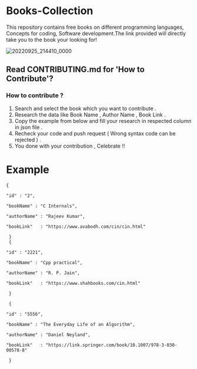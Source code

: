 # Books-Collection
This repository contains free books on different programming languages, Concepts for coding, Software development.The link provided will directly take you to the book your looking for!

![20220925_214410_0000](https://user-images.githubusercontent.com/110158865/192154523-abb62827-893d-4577-a6a5-7508b25f8082.png)

## Read CONTRIBUTING.md for 'How to Contribute'?

### How to contribute ?

1. Search and select the book which you want to contribute .
2. Research the data like Book Name , Author Name , Book Link .
3. Copy the example from below and fill your research in respected column in json file .
4. Recheck your code and push request ( Wrong syntax code can be rejected ) .
5. You done with your contribution , Celebrate !! 

 # Example

    {
 
    "id" : "2",
    
    "bookName" : "C Internals",
    
    "authorName" : "Rajeev Kumar",
    
    "bookLink"   : "https://www.avabodh.com/cin/cin.html"
    
     }
     {
 
    "id" : "2221",
    
    "bookName" : "Cpp practical",
    
    "authorName" : "R. P. Jain",
    
    "bookLink"   : "https://www.shahbooks.com/cin.html"
    
     }

     {
 
    "id" : "5556",
    
    "bookName" : "The Everyday Life of an Algorithm",
    
    "authorName" : "Daniel Neyland",
    
    "bookLink"   : "https://link.springer.com/book/10.1007/978-3-030-00578-8"
    
     }




